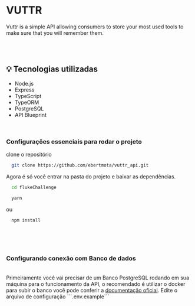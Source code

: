 # VUTTR

Vuttr is a simple API allowing consumers to store your most used tools to make sure that you will remember them.

<br />
<br />


## :bulb: Tecnologias utilizadas
 
 * Node.js
 * Express
 * TypeScript
 * TypeORM
 * PostgreSQL
 * API Blueprint

<br />


<h3>Configurações essenciais para rodar o projeto</h3>
 clone o repositório

```sh
  git clone https://github.com/ebertmota/vuttr_api.git
```
Agora é só você entrar na pasta do projeto e baixar as dependências.
 
```sh
  cd flukeChallenge
```


```sh
  yarn 
 ```
 
 ou

```sh
  npm install
  
  ```
<br />
<br />
  
  <h3>Configurando conexão com Banco de dados</h3>
<br />
  Primeiramente você vai precisar de um Banco PostgreSQL rodando em sua máquina para o funcionamento da API, o recomendado é utilizar o docker para subir o banco você pode conferir a <a href="https://docs.docker.com/engine/examples/postgresql_service/">documentação oficial</a>.
  Edite o arquivo de configuração ```.env.example``` 
